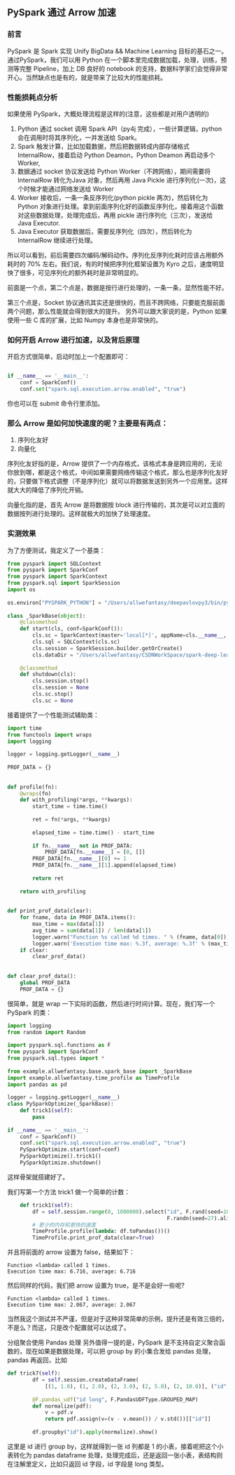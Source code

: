 ## PySpark 通过 Arrow 加速

### 前言
PySpark 是 Spark 实现 Unify BigData && Machine Learning 目标的基石之一。通过PySpark，我们可以用 Python 在一个脚本里完成数据加载，处理，训练，预测等完整 Pipeline，加上 DB 良好的 notebook 的支持，数据科学家们会觉得非常开心。当然缺点也是有的，就是带来了比较大的性能损耗。

### 性能损耗点分析
如果使用 PySpark，大概处理流程是这样的(注意，这些都是对用户透明的)

1. Python 通过 socket 调用 Spark API（py4j 完成），一些计算逻辑，python 会在调用时将其序列化，一并发送给 Spark。
2. Spark 触发计算，比如加载数据，然后把数据转成内部存储格式 InternalRow，接着启动 Python Deamon，Python Deamon 再启动多个 Worker,
3. 数据通过 socket 协议发送给 Python Worker（不跨网络），期间需要将 InternalRow 转化为Java 对象，然后再用 Java Pickle 进行序列化(一次)，这个时候才能通过网络发送给 Worker
4. Worker 接收后，一条一条反序列化(python pickle 两次)，然后转化为 Python 对象进行处理。拿到前面序列化好的函数反序列化，接着用这个函数对这些数据处理，处理完成后，再用 pickle 进行序列化（三次），发送给 Java Executor.
5. Java Executor 获取数据后，需要反序列化（四次），然后转化为 InternalRow 继续进行处理。


所以可以看到，前后需要四次编码/解码动作。序列化反序列化耗时应该占用额外耗时的 70% 左右。我们说，有的时候把序列化框架设置为 Kyro 之后，速度明显快了很多，可见序列化的额外耗时是非常明显的。

前面是一个点，第二个点是，数据是按行进行处理的，一条一条，显然性能不好。

第三个点是，Socket 协议通讯其实还是很快的，而且不跨网络，只要能克服前面两个问题，那么性能就会得到很大的提升。 另外可以跟大家说的是，Python 如果使用一些 C 库的扩展，比如 Numpy 本身也是非常快的。

### 如何开启 Arrow 进行加速，以及背后原理
开启方式很简单，启动时加上一个配置即可：

```python

if __name__ == '__main__':
    conf = SparkConf()
    conf.set("spark.sql.execution.arrow.enabled", "true")
```
你也可以在 submit 命令行里添加。

### 那么 Arrow 是如何加快速度的呢？主要是有两点：

1. 序列化友好
2. 向量化


序列化友好指的是，Arrow 提供了一个内存格式，该格式本身是跨应用的，无论你放到哪，都是这个格式，中间如果需要网络传输这个格式，那么也是序列化友好的，只要做下格式调整（不是序列化）就可以将数据发送到另外一个应用里。这样就大大的降低了序列化开销。

向量化指的是，首先 Arrow 是将数据按 block 进行传输的，其次是可以对立面的数据按列进行处理的。这样就极大的加快了处理速度。

### 实测效果
为了方便测试，我定义了一个基类：

```python
from pyspark import SQLContext
from pyspark import SparkConf
from pyspark import SparkContext
from pyspark.sql import SparkSession
import os
 
os.environ["PYSPARK_PYTHON"] = "/Users/allwefantasy/deepavlovpy3/bin/python3"
 
class _SparkBase(object):
    @classmethod
    def start(cls, conf=SparkConf()):
        cls.sc = SparkContext(master='local[*]', appName=cls.__name__, conf=conf)
        cls.sql = SQLContext(cls.sc)
        cls.session = SparkSession.builder.getOrCreate()
        cls.dataDir = "/Users/allwefantasy/CSDNWorkSpace/spark-deep-learning_latest"
 
    @classmethod
    def shutdown(cls):
        cls.session.stop()
        cls.session = None
        cls.sc.stop()
        cls.sc = None
```
 
接着提供了一个性能测试辅助类：

```python
import time
from functools import wraps
import logging
 
logger = logging.getLogger(__name__)
 
PROF_DATA = {}
 
 
def profile(fn):
    @wraps(fn)
    def with_profiling(*args, **kwargs):
        start_time = time.time()
 
        ret = fn(*args, **kwargs)
 
        elapsed_time = time.time() - start_time
 
        if fn.__name__ not in PROF_DATA:
            PROF_DATA[fn.__name__] = [0, []]
        PROF_DATA[fn.__name__][0] += 1
        PROF_DATA[fn.__name__][1].append(elapsed_time)
 
        return ret
 
    return with_profiling
 
 
def print_prof_data(clear):
    for fname, data in PROF_DATA.items():
        max_time = max(data[1])
        avg_time = sum(data[1]) / len(data[1])
        logger.warn("Function %s called %d times. " % (fname, data[0]))
        logger.warn('Execution time max: %.3f, average: %.3f' % (max_time, avg_time))
    if clear:
        clear_prof_data()
 
 
def clear_prof_data():
    global PROF_DATA
    PROF_DATA = {}
```
很简单，就是 wrap 一下实际的函数，然后进行时间计算。现在，我们写一个 PySpark 的类：

```python
import logging
from random import Random
 
import pyspark.sql.functions as F
from pyspark import SparkConf
from pyspark.sql.types import *
 
from example.allwefantasy.base.spark_base import _SparkBase
import example.allwefantasy.time_profile as TimeProfile
import pandas as pd
 
logger = logging.getLogger(__name__)
class PySparkOptimize(_SparkBase):
    def trick1(self):   
        pass 
 
if __name__ == '__main__':
    conf = SparkConf()
    conf.set("spark.sql.execution.arrow.enabled", "true")
    PySparkOptimize.start(conf=conf)
    PySparkOptimize().trick1()
    PySparkOptimize.shutdown()
```
这样骨架就搭建好了。

我们写第一个方法 trick1 做一个简单的计数：

```python
    def trick1(self):
        df = self.session.range(0, 1000000).select("id", F.rand(seed=10).alias("uniform"),
                                                   F.randn(seed=27).alias("normal"))
        # 更少的内存和更快的速度
        TimeProfile.profile(lambda: df.toPandas())()
        TimeProfile.print_prof_data(clear=True)
```

并且将前面的 arrow 设置为 false，结果如下：

```
Function <lambda> called 1 times. 
Execution time max: 6.716, average: 6.716
```
然后同样的代码，我们把  arrow 设置为 true，是不是会好一些呢?

```
Function <lambda> called 1 times. 
Execution time max: 2.067, average: 2.067
```
当然我这个测试并不严谨，但是对于这种非常简单的示例，提升还是有效三倍的，不是么？而这，只是改个配置就可以达成了。

分组聚合使用 Pandas 处理
另外值得一提的是，PySpark 是不支持自定义聚合函数的，现在如果是数据处理，可以把 group by 的小集合发给 pandas 处理，pandas 再返回，比如

```python
def trick7(self):
        df = self.session.createDataFrame(
            [(1, 1.0), (1, 2.0), (2, 3.0), (2, 5.0), (2, 10.0)], ("id", "v"))
 
        @F.pandas_udf("id long", F.PandasUDFType.GROUPED_MAP)  
        def normalize(pdf):
            v = pdf.v
            return pdf.assign(v=(v - v.mean()) / v.std())[["id"]]
 
        df.groupby("id").apply(normalize).show() 
```
这里是 id 进行 group by，这样就得到一张 id 列都是 1 的小表，接着呢把这个小表转化为 pandas dataframe 处理，处理完成后，还是返回一张小表，表结构则在注解里定义，比如只返回 id 字段，id 字段是 long 类型。

